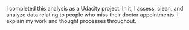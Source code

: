 I completed this analysis as a Udacity project. In it, I assess, clean, and analyze data relating to people who miss their doctor appointments. I explain my work and thought processes throughout.
